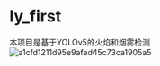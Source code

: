# ly_first
本项目是基于YOLOv5的火焰和烟雾检测
![a1cfd1211d95e9afed45c73ca1905a5](https://github.com/user-attachments/assets/6b780b3e-c2fb-4fc3-9994-03a9ec5d3fb7)
